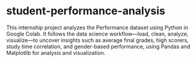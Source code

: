 # student-performance-analysis
This internship project analyzes the Performance dataset using Python in Google Colab. It follows the data science workflow—load, clean, analyze, visualize—to uncover insights such as average final grades, high scorers, study time correlation, and gender-based performance, using Pandas and Matplotlib for analysis and visualization.
